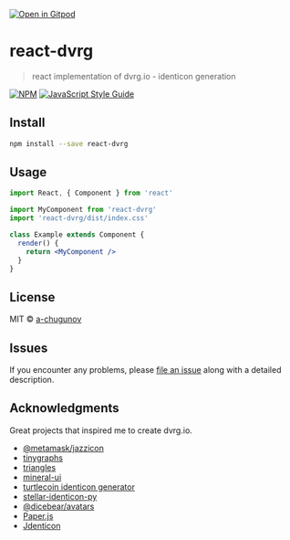 [![Open in Gitpod](https://gitpod.io/button/open-in-gitpod.svg)](https://gitpod.io/#https://github.com/a-chugunov/react-dvrg)

# react-dvrg

> react implementation of dvrg.io - identicon generation

[![NPM](https://img.shields.io/npm/v/react-dvrg.svg)](https://www.npmjs.com/package/react-dvrg) [![JavaScript Style Guide](https://img.shields.io/badge/code_style-standard-brightgreen.svg)](https://standardjs.com)

## Install

```bash
npm install --save react-dvrg
```

## Usage

```jsx
import React, { Component } from 'react'

import MyComponent from 'react-dvrg'
import 'react-dvrg/dist/index.css'

class Example extends Component {
  render() {
    return <MyComponent />
  }
}
```

## License

MIT © [a-chugunov](https://github.com/a-chugunov)


## Issues
If you encounter any problems, please [file an issue](https://github.com/a-chugunov/dvrgicons/issues) along with a detailed description.


## Acknowledgments
Great projects that inspired me to create dvrg.io.

- [@metamask/jazzicon](https://github.com/MetaMask/jazzicon#readme)
- [tinygraphs](https://github.com/taironas/tinygraphs)
- [triangles](https://github.com/msurguy/triangles)
- [mineral-ui](https://github.com/mineral-ui/mineral-ui)
- [turtlecoin identicon generator](https://github.com/turtlecoin/paper-turtle)
- [stellar-identicon-py](https://github.com/Lobstrco/stellar-identicon-py)
- [@dicebear/avatars](https://github.com/dicebear/dicebear)
- [Paper.js](https://github.com/paperjs/paper.js)
- [Jdenticon](https://github.com/dmester/jdenticon)
